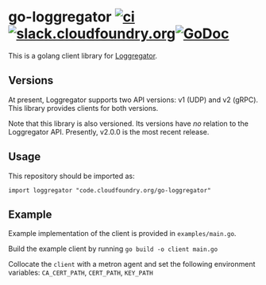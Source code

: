 # go-loggregator [![ci][ci-badge]][ci-pipeline][![slack.cloudfoundry.org][slack-badge]][loggregator-slack][![GoDoc][go-doc-badge]][go-doc]

This is a golang client library for [Loggregator][loggregator].

## Versions

At present, Loggregator supports two API versions: v1 (UDP) and v2 (gRPC).
This library provides clients for both versions.

Note that this library is also versioned. Its versions have *no* relation to
the Loggregator API. Presently, v2.0.0 is the most recent release.

## Usage

This repository should be imported as:

`import loggregator "code.cloudfoundry.org/go-loggregator"`

## Example

Example implementation of the client is provided in `examples/main.go`.

Build the example client by running `go build -o client main.go`

Collocate the `client` with a metron agent and set the following environment
variables: `CA_CERT_PATH`, `CERT_PATH`, `KEY_PATH`

[ci-badge]:                 https://loggregator.ci.cf-app.com/api/v1/teams/main/pipelines/go-loggregator/jobs/tests/badge
[ci-pipeline]:              https://loggregator.ci.cf-app.com/teams/main/pipelines/go-loggregator
[slack-badge]:              https://slack.cloudfoundry.org/badge.svg
[loggregator-slack]:        https://cloudfoundry.slack.com/archives/loggregator
[loggregator]:              https://github.com/cloudfoundry/loggregator
[go-doc-badge]:             https://godoc.org/code.cloudfoundry.org/go-loggregator?status.svg
[go-doc]:                   https://godoc.org/code.cloudfoundry.org/go-loggregator
